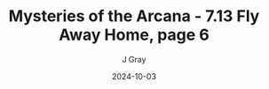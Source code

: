 ---
title: 'Mysteries of the Arcana - 7.13 Fly Away Home, page 6'
alt: 'Mysteries of the Arcana'
date: '2024-10-03'
author: 'J Gray'
artist: 'Keira'
---